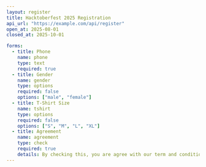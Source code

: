 ```yaml
---
layout: register
title: Hacktoberfest 2025 Registration
api_url: "https://example.com/api/register"
open_at: 2025-08-01
closed_at: 2025-10-01

forms:
  - title: Phone
    name: phone
    type: text
    required: true
  - title: Gender
    name: gender
    type: options
    required: false
    options: ["male", "female"]
  - title: T-Shirt Size
    name: tshirt
    type: options
    required: false
    options: ["S", "M", "L", "XL"]
  - title: Agreement
    name: agreement
    type: check
    required: true
    details: By checking this, you are agree with our term and condition (https://term.condition)
---
```

